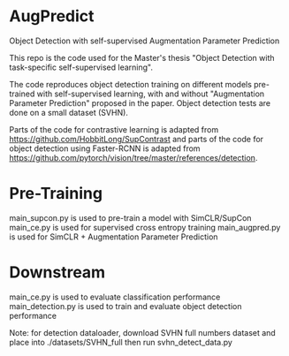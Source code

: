 # AugPredict
Object Detection with self-supervised Augmentation Parameter Prediction

This repo is the code used for the Master's thesis "Object Detection with task-specific self-supervised learning".

The code reproduces object detection training on different models pre-trained with self-supervised learning, with and without "Augmentation Parameter Prediction" proposed in the paper. Object detection tests are done on a small dataset (SVHN).

Parts of the code for contrastive learning is adapted from https://github.com/HobbitLong/SupContrast and parts of the code for object detection using Faster-RCNN is adapted from https://github.com/pytorch/vision/tree/master/references/detection.

# Pre-Training
main_supcon.py is used to pre-train a model with SimCLR/SupCon
main_ce.py is used for supervised cross entropy training
main_augpred.py is used for SimCLR + Augmentation Parameter Prediction

# Downstream
main_ce.py is used to evaluate classification performance
main_detection.py is used to train and evaluate object detection performance

Note: for detection dataloader, download SVHN full numbers dataset and place into ./datasets/SVHN_full then run svhn_detect_data.py
